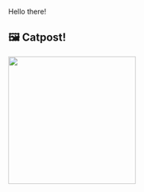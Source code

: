Hello there!



## 🖼️ Catpost!

<sub>
    <img src="https://cdn2.thecatapi.com/images/Q-u2cM4ap.jpg" height="256">
</sub>

